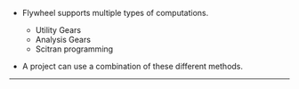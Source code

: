 * Flywheel supports multiple types of computations. 
    * Utility Gears
    * Analysis Gears
    * Scitran programming 

* A project can use a combination of these different methods.

***

